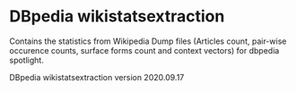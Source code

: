 # DBpedia wikistatsextraction
Contains the statistics from Wikipedia Dump files (Articles count, pair-wise occurence counts, surface forms count and context vectors) for dbpedia spotlight.

DBpedia wikistatsextraction version 2020.09.17
